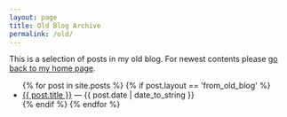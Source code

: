 ```yaml
---
layout: page
title: Old Blog Archive
permalink: /old/
---
```


This is a selection of posts in my old blog.
For newest contents please <a href="{{ BASE_PATH }}/">go back to my home page</a>.

<ul>
{% for post in site.posts %}
{% if post.layout == 'from_old_blog' %}
<li>
<a href="{{ BASE_PATH }}{{ post.url }}">{{ post.title }}</a>
<span class="date"> — {{ post.date | date_to_string }}</span>
</li>
{% endif %}
{% endfor %}
</ul>
